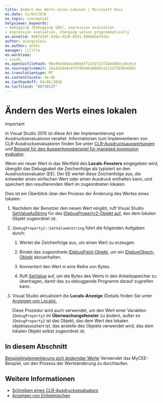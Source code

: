 ```yaml
---
title: Ändern des Werts eines Lokalen | Microsoft Docs
ms.date: 11/04/2016
ms.topic: conceptual
helpviewer_keywords:
- debugging [Debugging SDK], expression evaluation
- expression evaluation, changing values programmatically
ms.assetid: 8407d3df-d38a-4328-82d1-98084bef43ec
author: acangialosi
ms.author: anthc
manager: jillfra
ms.workload:
- vssdk
ms.openlocfilehash: 98e40e4b6ea10bb6ff1242f23f1b6dd83ce0c0cd
ms.sourcegitcommit: 16a4a5da4a4fd795b46a0869ca2152f2d36e6db2
ms.translationtype: MT
ms.contentlocale: de-DE
ms.lasthandoff: 04/06/2020
ms.locfileid: "80739137"
---
```

# <a name="change-the-value-of-a-local"></a>Ändern des Werts eines lokalen
> [!IMPORTANT]
> In Visual Studio 2015 ist diese Art der Implementierung von Ausdrucksevaluatoren veraltet. Informationen zum Implementieren von CLR-Ausdrucksevaluatoren finden Sie unter [CLR-Ausdrucksauswertungen](https://github.com/Microsoft/ConcordExtensibilitySamples/wiki/CLR-Expression-Evaluators) und [Beispiel für den Auswertungsbeispiel für managed expression evaluator](https://github.com/Microsoft/ConcordExtensibilitySamples/wiki/Managed-Expression-Evaluator-Sample).

 Wenn ein neuer Wert in das Wertfeld des **Locals-Fensters** eingegeben wird, übergibt das Debugpaket die Zeichenfolge als typisiert an den Ausdrucksevaluator (EE). Der EE wertet diese Zeichenfolge aus, die entweder einen einfachen Wert oder einen Ausdruck enthalten kann, und speichert den resultierenden Wert im zugeordneten lokalen.

 Dies ist ein Überblick über den Prozess der Änderung des Wertes eines lokalen:

1. Nachdem der Benutzer den neuen Wert eingibt, ruft Visual Studio [SetValueAsString](../../extensibility/debugger/reference/idebugproperty2-setvalueasstring.md) für das [IDebugProperty2-Objekt auf,](../../extensibility/debugger/reference/idebugproperty2.md) das dem lokalen Objekt zugeordnet ist.

2. `IDebugProperty2::SetValueAsString` führt die folgenden Aufgaben durch:

   1. Wertet die Zeichenfolge aus, um einen Wert zu erzeugen.

   2. Bindet das zugeordnete [IDebugField-Objekt,](../../extensibility/debugger/reference/idebugfield.md) um ein [IDebugObject-Objekt](../../extensibility/debugger/reference/idebugobject.md) abzuerhalten.

   3. Konvertiert den Wert in eine Reihe von Bytes.

   4. Ruft [SetValue](../../extensibility/debugger/reference/idebugobject-setvalue.md) auf, um die Bytes des Werts in den Arbeitsspeicher zu übertragen, damit das zu debuggende Programm darauf zugreifen kann.

3. Visual Studio aktualisiert die **Locals-Anzeige** (Details finden Sie unter [Anzeigen von Locals).](../../extensibility/debugger/displaying-locals.md)

   Diese Prozedur wird auch verwendet, um den Wert einer Variablen `IDebugProperty2` im **Überwachungsfenster** zu ändern, außer es `IDebugProperty2` ist das Objekt, das dem Wert des lokalen objektassoziiert ist, das anstelle des Objekts verwendet wird, das dem lokalen Objekt selbst zugeordnet ist.

## <a name="in-this-section"></a>In diesem Abschnitt
 [Beispielimplementierung sich ändernder Werte](../../extensibility/debugger/sample-implementation-of-changing-values.md) Verwendet das MyCEE-Beispiel, um den Prozess der Werteänderung zu durchlaufen.

## <a name="see-also"></a>Weitere Informationen
- [Schreiben eines CLR-Ausdrucksevaluators](../../extensibility/debugger/writing-a-common-language-runtime-expression-evaluator.md)
- [Anzeigen von Einheimischen](../../extensibility/debugger/displaying-locals.md)
